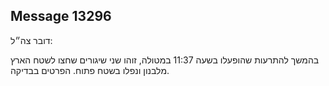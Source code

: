 ## Message 13296

דובר צה״ל:

בהמשך להתרעות שהופעלו בשעה 11:37 במטולה, זוהו שני שיגורים שחצו לשטח הארץ מלבנון ונפלו בשטח פתוח. הפרטים בבדיקה.

